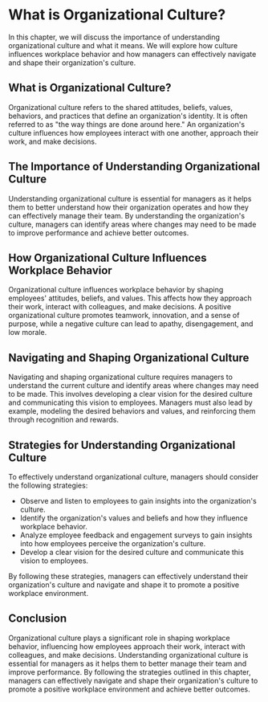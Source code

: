 What is Organizational Culture?
================================================================================

In this chapter, we will discuss the importance of understanding organizational culture and what it means. We will explore how culture influences workplace behavior and how managers can effectively navigate and shape their organization's culture.

What is Organizational Culture?
-------------------------------

Organizational culture refers to the shared attitudes, beliefs, values, behaviors, and practices that define an organization's identity. It is often referred to as "the way things are done around here." An organization's culture influences how employees interact with one another, approach their work, and make decisions.

The Importance of Understanding Organizational Culture
------------------------------------------------------

Understanding organizational culture is essential for managers as it helps them to better understand how their organization operates and how they can effectively manage their team. By understanding the organization's culture, managers can identify areas where changes may need to be made to improve performance and achieve better outcomes.

How Organizational Culture Influences Workplace Behavior
--------------------------------------------------------

Organizational culture influences workplace behavior by shaping employees' attitudes, beliefs, and values. This affects how they approach their work, interact with colleagues, and make decisions. A positive organizational culture promotes teamwork, innovation, and a sense of purpose, while a negative culture can lead to apathy, disengagement, and low morale.

Navigating and Shaping Organizational Culture
---------------------------------------------

Navigating and shaping organizational culture requires managers to understand the current culture and identify areas where changes may need to be made. This involves developing a clear vision for the desired culture and communicating this vision to employees. Managers must also lead by example, modeling the desired behaviors and values, and reinforcing them through recognition and rewards.

Strategies for Understanding Organizational Culture
---------------------------------------------------

To effectively understand organizational culture, managers should consider the following strategies:

* Observe and listen to employees to gain insights into the organization's culture.
* Identify the organization's values and beliefs and how they influence workplace behavior.
* Analyze employee feedback and engagement surveys to gain insights into how employees perceive the organization's culture.
* Develop a clear vision for the desired culture and communicate this vision to employees.

By following these strategies, managers can effectively understand their organization's culture and navigate and shape it to promote a positive workplace environment.

Conclusion
----------

Organizational culture plays a significant role in shaping workplace behavior, influencing how employees approach their work, interact with colleagues, and make decisions. Understanding organizational culture is essential for managers as it helps them to better manage their team and improve performance. By following the strategies outlined in this chapter, managers can effectively navigate and shape their organization's culture to promote a positive workplace environment and achieve better outcomes.
